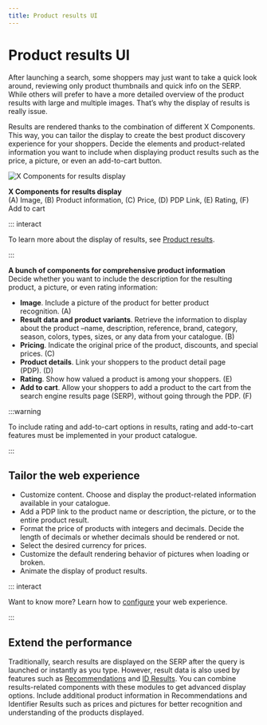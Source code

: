 ```yaml
---
title: Product results UI
---
```


# Product results UI

After launching a search, some shoppers may just want to take a quick look around, reviewing only
product thumbnails and quick info on the SERP. While others will prefer to have a more detailed
overview of the product results with large and multiple images. That’s why the display of results is
really issue.

Results are rendered thanks to the combination of different X&nbsp;Components. This way, you can
tailor the display to create the best product discovery experience for your shoppers. Decide the
elements and product-related information you want to include when displaying product results such as
the price, a picture, or even an add-to-cart button.

![X Components for results display](~@assets/media/overview_product_card.svg)

<FootNote>

**X&nbsp;Components for results display** <br/> (A) Image, (B) Product information, (C) Price, (D)
PDP Link, (E) Rating, (F) Add to cart

</FootNote>

::: interact

To learn more about the display of results, see
[Product results](/explore-empathy-platform/overview/product-results-overview.md).

:::

**A bunch of components for comprehensive product information**  
Decide whether you want to include
the description for the resulting product, a picture, or even rating information:

- **Image**. Include a picture of the product for better product recognition.&nbsp;(A)
- **Result data and product variants**. Retrieve the information to display about the product –name,
  description, reference, brand, category, season, colors, types, sizes, or any data from your
  catalogue.&nbsp;(B)
- **Pricing**. Indicate the original price of the product, discounts, and special prices.&nbsp;(C)
- **Product details**. Link your shoppers to the product detail page (PDP).&nbsp;(D)
- **Rating**. Show how valued a product is among your shoppers.&nbsp;(E)
- **Add to cart**. Allow your shoppers to add a product to the cart from the search engine results
  page (SERP), without going through the PDP.&nbsp;(F)

:::warning

To include rating and add-to-cart options in results, rating and add-to-cart features must be
implemented in your product catalogue.

:::

## Tailor the web experience

- Customize content. Choose and display the product-related information available in your catalogue.
- Add a PDP link to the product name or description, the picture, or to the entire product result.
- Format the price of products with integers and decimals. Decide the length of decimals or whether
  decimals should be rendered or not.
- Select the desired currency for prices.
- Customize the default rendering behavior of pictures when loading or broken.
- Animate the display of product results.

::: interact

Want to know more? Learn how to [configure](/develop-empathy-platform/ui-reference/) your web
experience.

:::

## Extend the performance

Traditionally, search results are displayed on the SERP after the query is launched or instantly as
you type. However, result data is also used by features such as
[Recommendations](/explore-empathy-platform/experience-search-and-discovery/recommendations.md) and
[ID Results](/explore-empathy-platform/experience-search-and-discovery/id-results.md). You can combine
results-related components with these modules to get advanced display options. Include additional
product information in Recommendations and Identifier Results such as prices and pictures for better
recognition and understanding of the products displayed.



